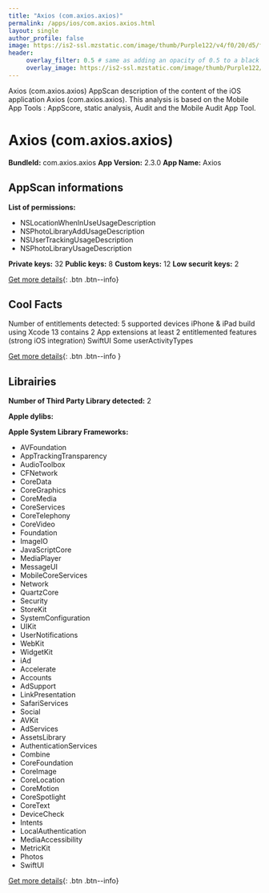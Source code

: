 ```yaml
---
title: "Axios (com.axios.axios)"
permalink: /apps/ios/com.axios.axios.html
layout: single
author_profile: false
image: https://is2-ssl.mzstatic.com/image/thumb/Purple122/v4/f0/20/d5/f020d557-553c-dae4-0cca-2964caf985d8/AppIcon-0-1x_U007emarketing-0-8-0-85-220.png/512x512bb.jpg
header: 
     overlay_filter: 0.5 # same as adding an opacity of 0.5 to a black background
     overlay_image: https://is2-ssl.mzstatic.com/image/thumb/Purple122/v4/f0/20/d5/f020d557-553c-dae4-0cca-2964caf985d8/AppIcon-0-1x_U007emarketing-0-8-0-85-220.png/512x512bb.jpg
---
```

Axios (com.axios.axios) AppScan description of the content of the iOS application Axios (com.axios.axios). This analysis is based on the Mobile App Tools : AppScore, static analysis, Audit and the Mobile Audit App Tool.

# Axios (com.axios.axios)

**BundleId:** com.axios.axios
**App Version:** 2.3.0
**App Name:** Axios


## AppScan informations 

**List of permissions:** 
- NSLocationWhenInUseUsageDescription
- NSPhotoLibraryAddUsageDescription
- NSUserTrackingUsageDescription
- NSPhotoLibraryUsageDescription
  
  
**Private keys:** 32
**Public keys:** 8
**Custom keys:** 12
**Low securit keys:** 2
  
[Get more details](/pricing.html){: .btn .btn--info}

## Cool Facts

Number of entitlements detected: 5
supported devices iPhone & iPad
build using Xcode 13
contains 2 App extensions
at least 2 entitlemented features (strong iOS integration)
SwiftUI
Some userActivityTypes
  
[Get more details](/pricing.html){: .btn .btn--info }

## Librairies 
**Number of Third Party Library detected:** 2


**Apple dylibs:**


**Apple System Library Frameworks:**
- AVFoundation
- AppTrackingTransparency
- AudioToolbox
- CFNetwork
- CoreData
- CoreGraphics
- CoreMedia
- CoreServices
- CoreTelephony
- CoreVideo
- Foundation
- ImageIO
- JavaScriptCore
- MediaPlayer
- MessageUI
- MobileCoreServices
- Network
- QuartzCore
- Security
- StoreKit
- SystemConfiguration
- UIKit
- UserNotifications
- WebKit
- WidgetKit
- iAd
- Accelerate
- Accounts
- AdSupport
- LinkPresentation
- SafariServices
- Social
- AVKit
- AdServices
- AssetsLibrary
- AuthenticationServices
- Combine
- CoreFoundation
- CoreImage
- CoreLocation
- CoreMotion
- CoreSpotlight
- CoreText
- DeviceCheck
- Intents
- LocalAuthentication
- MediaAccessibility
- MetricKit
- Photos
- SwiftUI


  
[Get more details](/pricing.html){: .btn .btn--info}


